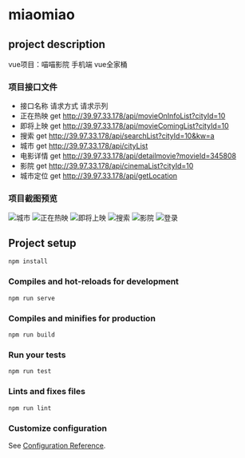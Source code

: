 # miaomiao

## project description
vue项目：喵喵影院 手机端
vue全家桶

### 项目接口文件
* 接口名称	请求方式	请求示列
* 正在热映	get	       http://39.97.33.178/api/movieOnInfoList?cityId=10
* 即将上映	get        http://39.97.33.178/api/movieComingList?cityId=10
* 搜索	    get        http://39.97.33.178/api/searchList?cityId=10&kw=a
* 城市	    get	       http://39.97.33.178/api/cityList
* 电影详情	get	       http://39.97.33.178/api/detailmovie?movieId=345808
* 影院	    get   	   http://39.97.33.178/api/cinemaList?cityId=10
* 城市定位	get	       http://39.97.33.178/api/getLocation

### 项目截图预览
![城市](https://github.com/dhhjk/miaomiao/tree/dev/src/setData/截图/city.png) 
![正在热映](https://github.com/dhhjk/miaomiao/tree/dev/src/setData/截图/hot.png) 
![即将上映](https://github.com/dhhjk/miaomiao/tree/dev/src/setData/截图/coming.png) 
![搜索](https://github.com/dhhjk/miaomiao/tree/dev/src/setData/截图/search.png) 
![影院](https://github.com/dhhjk/miaomiao/tree/dev/src/setData/截图/cinema.png) 
![登录](https://github.com/dhhjk/miaomiao/tree/dev/src/setData/截图/login.png) 

## Project setup
```
npm install
```

### Compiles and hot-reloads for development
```
npm run serve
```

### Compiles and minifies for production
```
npm run build
```

### Run your tests
```
npm run test
```

### Lints and fixes files
```
npm run lint
```

### Customize configuration
See [Configuration Reference](https://cli.vuejs.org/config/).
